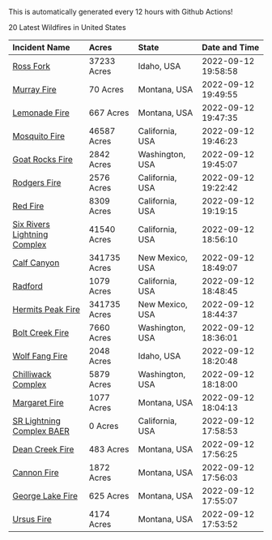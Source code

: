 This is automatically generated every 12 hours with Github Actions!

20 Latest Wildfires in United States

 | Incident Name | Acres | State | Date and Time |
|:---|:---|:---|:---|
| [Ross Fork](https://inciweb.nwcg.gov/incident/8375/) | 37233 Acres | Idaho, USA | 2022-09-12 19:58:58 |
| [Murray Fire](https://inciweb.nwcg.gov/incident/8389/) | 70 Acres | Montana, USA | 2022-09-12 19:49:55 |
| [Lemonade Fire](https://inciweb.nwcg.gov/incident/8379/) | 667 Acres | Montana, USA | 2022-09-12 19:47:35 |
| [Mosquito Fire](https://inciweb.nwcg.gov/incident/8398/) | 46587 Acres | California, USA | 2022-09-12 19:46:23 |
| [Goat Rocks Fire](https://inciweb.nwcg.gov/incident/8415/) | 2842 Acres | Washington, USA | 2022-09-12 19:45:07 |
| [Rodgers Fire](https://inciweb.nwcg.gov/incident/8333/) | 2576 Acres | California, USA | 2022-09-12 19:22:42 |
| [Red Fire](https://inciweb.nwcg.gov/incident/8332/) | 8309 Acres | California, USA | 2022-09-12 19:19:15 |
| [Six Rivers Lightning Complex](https://inciweb.nwcg.gov/incident/8312/) | 41540 Acres | California, USA | 2022-09-12 18:56:10 |
| [Calf Canyon](https://inciweb.nwcg.gov/incident/8069/) | 341735 Acres | New Mexico, USA | 2022-09-12 18:49:07 |
| [Radford](https://inciweb.nwcg.gov/incident/8390/) | 1079 Acres | California, USA | 2022-09-12 18:48:45 |
| [Hermits Peak Fire](https://inciweb.nwcg.gov/incident/8049/) | 341735 Acres | New Mexico, USA | 2022-09-12 18:44:37 |
| [Bolt Creek Fire](https://inciweb.nwcg.gov/incident/8417/) | 7660 Acres | Washington, USA | 2022-09-12 18:36:01 |
| [Wolf Fang Fire](https://inciweb.nwcg.gov/incident/8273/) | 2048 Acres | Idaho, USA | 2022-09-12 18:20:48 |
| [Chilliwack Complex](https://inciweb.nwcg.gov/incident/8394/) | 5879 Acres | Washington, USA | 2022-09-12 18:18:00 |
| [Margaret Fire](https://inciweb.nwcg.gov/incident/8393/) | 1077 Acres | Montana, USA | 2022-09-12 18:04:13 |
| [SR Lightning Complex BAER](https://inciweb.nwcg.gov/incident/8384/) | 0 Acres | California, USA | 2022-09-12 17:58:53 |
| [Dean Creek Fire](https://inciweb.nwcg.gov/incident/8330/) | 483 Acres | Montana, USA | 2022-09-12 17:56:25 |
| [Cannon Fire](https://inciweb.nwcg.gov/incident/8326/) | 1872 Acres | Montana, USA | 2022-09-12 17:56:03 |
| [George Lake Fire](https://inciweb.nwcg.gov/incident/8399/) | 625 Acres | Montana, USA | 2022-09-12 17:55:07 |
| [Ursus Fire](https://inciweb.nwcg.gov/incident/8367/) | 4174 Acres | Montana, USA | 2022-09-12 17:53:52 |
